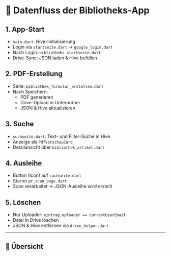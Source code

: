 # 🔄 Datenfluss der Bibliotheks-App

## 1. App-Start

* `main.dart`: Hive-Initialisierung
* Login via `startseite.dart` → `google_login.dart`
* Nach Login: `bibliotheks_startseite.dart`
* Drive-Sync: JSON laden & Hive befüllen

## 2. PDF-Erstellung

* Seite: `bibliothek_formular_erstellen.dart`
* Nach Speichern:
  - PDF generieren
  - Drive-Upload in Unterordner
  - JSON & Hive aktualisieren

## 3. Suche

* `suchseite.dart`: Text- und Filter-Suche in Hive
* Anzeige als `PdfVorschauCard`
* Detailansicht über `bibliothek_artikel.dart`

## 4. Ausleihe

* Button (Icon) auf `suchseite.dart`
* Startet `qr_scan_page.dart`
* Scan verarbeitet → JSON-Ausleihe wird erstellt

## 5. Löschen

* Nur Uploader: `eintrag.uploader == currentUserEmail`
* Datei in Drive löschen
* JSON & Hive entfernen via `drive_helper.dart`

---

## 🔁 Übersicht

